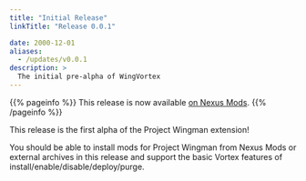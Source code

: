 ```yaml
---
title: "Initial Release"
linkTitle: "Release 0.0.1"

date: 2000-12-01
aliases:
  - /updates/v0.0.1
description: >
  The initial pre-alpha of WingVortex
---
```


{{% pageinfo %}}
This release is now available [on Nexus Mods](https://www.nexusmods.com/site/mods/189?tab=files).
{{% /pageinfo %}}

This release is the first alpha of the Project Wingman extension!

You should be able to install mods for Project Wingman from Nexus Mods or external archives in this release and support the basic Vortex features of install/enable/disable/deploy/purge.